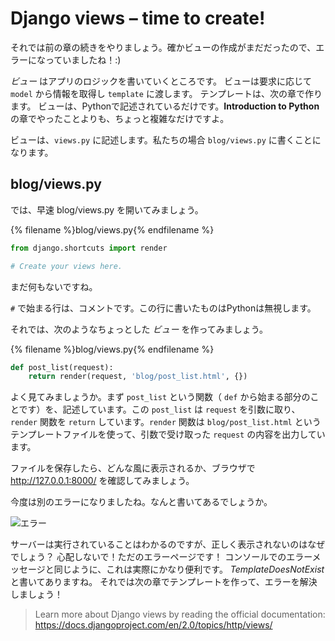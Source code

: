 # Django views – time to create!

それでは前の章の続きをやりましょう。確かビューの作成がまだだったので、エラーになっていましたね！:)

*ビュー* はアプリのロジックを書いていくところです。 ビューは要求に応じて `model` から情報を取得し `template` に渡します。 テンプレートは、次の章で作ります。 ビューは、Pythonで記述されているだけです。**Introduction to Python** の章でやったことよりも、ちょっと複雑なだけですよ。

ビューは、`views.py` に記述します。私たちの場合 `blog/views.py` に書くことになります。

## blog/views.py

では、早速 blog/views.py を開いてみましょう。

{% filename %}blog/views.py{% endfilename %}

```python
from django.shortcuts import render

# Create your views here.
```

まだ何もないですね。

`#` で始まる行は、コメントです。この行に書いたものはPythonは無視します。

それでは、次のようなちょっとした *ビュー* を作ってみましょう。

{% filename %}blog/views.py{% endfilename %}

```python
def post_list(request):
    return render(request, 'blog/post_list.html', {})
```

よく見てみましょうか。まず `post_list` という関数（ `def` から始まる部分のことです）を、記述しています。この `post_list` は `request` を引数に取り、`render` 関数を `return` しています。`render` 関数は `blog/post_list.html` というテンプレートファイルを使って、引数で受け取った `request` の内容を出力しています。

ファイルを保存したら、どんな風に表示されるか、ブラウザで http://127.0.0.1:8000/ を確認してみましょう。

今度は別のエラーになりましたね。なんと書いてあるでしょうか。

![エラー](images/error.png)

サーバーは実行されていることはわかるのですが、正しく表示されないのはなぜでしょう？ 心配しないで！ただのエラーページです！ コンソールでのエラーメッセージと同じように、これは実際にかなり便利です。 *TemplateDoesNotExist* と書いてありますね。 それでは次の章でテンプレートを作って、エラーを解決しましょう！

> Learn more about Django views by reading the official documentation: https://docs.djangoproject.com/en/2.0/topics/http/views/
